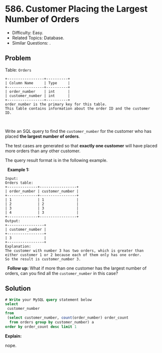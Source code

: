 # 586. Customer Placing the Largest Number of Orders

- Difficulty: Easy.
- Related Topics: Database.
- Similar Questions: .

## Problem

Table: ```Orders```

```
+-----------------+----------+
| Column Name     | Type     |
+-----------------+----------+
| order_number    | int      |
| customer_number | int      |
+-----------------+----------+
order_number is the primary key for this table.
This table contains information about the order ID and the customer ID.
```

 

Write an SQL query to find the ```customer_number``` for the customer who has placed **the largest number of orders**.

The test cases are generated so that **exactly one customer** will have placed more orders than any other customer.

The query result format is in the following example.

 
**Example 1:**

```
Input: 
Orders table:
+--------------+-----------------+
| order_number | customer_number |
+--------------+-----------------+
| 1            | 1               |
| 2            | 2               |
| 3            | 3               |
| 4            | 3               |
+--------------+-----------------+
Output: 
+-----------------+
| customer_number |
+-----------------+
| 3               |
+-----------------+
Explanation: 
The customer with number 3 has two orders, which is greater than either customer 1 or 2 because each of them only has one order. 
So the result is customer_number 3.
```

 
**Follow up:** What if more than one customer has the largest number of orders, can you find all the ```customer_number``` in this case?


## Solution

```sql
# Write your MySQL query statement below
select
 customer_number 
from
 (select customer_number, count(order_number) order_count 
  from orders group by customer_number) a 
order by order_count desc limit 1
```

**Explain:**

nope.
